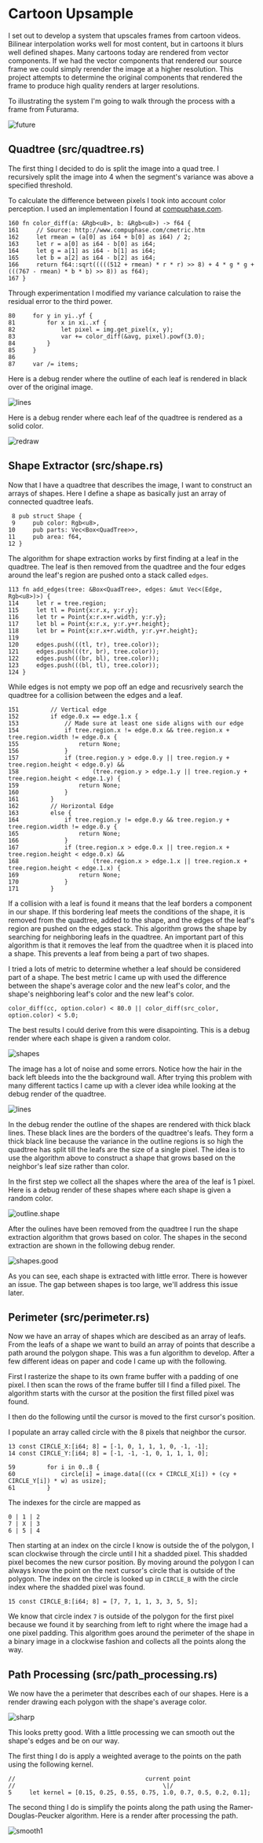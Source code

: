 # Cartoon Upsample

I set out to develop a system that upscales frames from cartoon videos. Bilinear interpolation works well for most content, but in cartoons it blurs well defined shapes. Many cartoons today are rendered from vector components. If we had the vector components that rendered our source frame we could simply rerender the image at a higher resolution. This project attempts to determine the original components that rendered the frame to produce high quality renders at larger resolutions.

To illustrating the system I'm going to walk through the process with a frame from Futurama.

![future](images/future.png)


## Quadtree (src/quadtree.rs)

The first thing I decided to do is split the image into a quad tree. I recursively split the image into 4 when the segment's variance was above a specified threshold. 

To calculate the difference between pixels I took into account color perception. I used an implementation I found at [compuphase.com](http://www.compuphase.com/cmetric.htm).

```
160 fn color_diff(a: &Rgb<u8>, b: &Rgb<u8>) -> f64 {
161     // Source: http://www.compuphase.com/cmetric.htm
162     let rmean = (a[0] as i64 + b[0] as i64) / 2;
163     let r = a[0] as i64 - b[0] as i64;
164     let g = a[1] as i64 - b[1] as i64;
165     let b = a[2] as i64 - b[2] as i64;
166     return f64::sqrt(((((512 + rmean) * r * r) >> 8) + 4 * g * g + (((767 - rmean) * b * b) >> 8)) as f64);
167 }
```

Through experimentation I modified my variance calculation to raise the residual error to the third power.

```
80     for y in yi..yf {
81         for x in xi..xf {
82             let pixel = img.get_pixel(x, y);
83             var += color_diff(&avg, pixel).powf(3.0);
84         }
85     }
86 
87     var /= items;
```

Here is a debug render where the outline of each leaf is rendered in black over of the original image.

![lines](images/lines.png)

Here is a debug render where each leaf of the quadtree is rendered as a solid color.

![redraw](images/redraw.png)


## Shape Extractor (src/shape.rs)

Now that I have a quadtree that describes the image, I want to construct an arrays of shapes. Here I define a shape as basically just an array of connected quadtree leafs.

```
 8 pub struct Shape {
 9     pub color: Rgb<u8>,
10     pub parts: Vec<Box<QuadTree>>,
11     pub area: f64,
12 } 
```

The algorithm for shape extraction works by first finding at a leaf in the quadtree. The leaf is then removed from the quadtree and the four edges around the leaf's region are pushed onto a stack called `edges`.

```
113 fn add_edges(tree: &Box<QuadTree>, edges: &mut Vec<(Edge, Rgb<u8>)>) {
114     let r = tree.region;
115     let tl = Point{x:r.x, y:r.y};
116     let tr = Point{x:r.x+r.width, y:r.y};
117     let bl = Point{x:r.x, y:r.y+r.height};
118     let br = Point{x:r.x+r.width, y:r.y+r.height};
119     
120     edges.push(((tl, tr), tree.color));
121     edges.push(((tr, br), tree.color));
122     edges.push(((br, bl), tree.color));
123     edges.push(((bl, tl), tree.color));
124 }
```

While edges is not empty we pop off an edge and recusrively search the quadtree for a collision between the edges and a leaf.

```
151         // Vertical edge
152         if edge.0.x == edge.1.x {
153             // Made sure at least one side aligns with our edge
154             if tree.region.x != edge.0.x && tree.region.x + tree.region.width != edge.0.x {
155                 return None;
156             }
157             if (tree.region.y > edge.0.y || tree.region.y + tree.region.height < edge.0.y) &&
158                     (tree.region.y > edge.1.y || tree.region.y + tree.region.height < edge.1.y) {
159                 return None;
160             }
161         }   
162         // Horizontal Edge
163         else {  
164             if tree.region.y != edge.0.y && tree.region.y + tree.region.width != edge.0.y {
165                 return None;
166             }
167             if (tree.region.x > edge.0.x || tree.region.x + tree.region.height < edge.0.x) &&
168                     (tree.region.x > edge.1.x || tree.region.x + tree.region.height < edge.1.x) {
169                 return None;
170             }
171         } 
```

If a collision with a leaf is found it means that the leaf borders a component in our shape. If this bordering leaf meets the conditions of the shape, it is removed from the quadtree, added to the shape, and the edges of the leaf's region are pushed on the edges stack. This algorithm grows the shape by searching for neighboring leafs in the quadtree. An important part of this algorithm is that it removes the leaf from the quadtree when it is placed into a shape. This prevents a leaf from being a part of two shapes.

I tried a lots of metric to determine whether a leaf should be considered part of a shape. The best metric I came up with used the difference between the shape's average color and the new leaf's color, and the shape's neighboring leaf's color and the new leaf's color.

```
color_diff(cc, option.color) < 80.0 || color_diff(src_color, option.color) < 5.0; 
```

The best results I could derive from this were disapointing. This is a debug render where each shape is given a random color.

![shapes](images/shapes.png)

The image has a lot of noise and some errors. Notice how the hair in the back left bleeds into the the background wall. After trying this problem with many different tactics I came up with a clever idea while looking at the debug render of the quadtree.

![lines](images/lines.png)

In the debug render the outline of the shapes are rendered with thick black lines. These black lines are the borders of the quadtree's leafs. They form a thick black line because the variance in the outline regions is so high the quadtree has split till the leafs are the size of a single pixel. The idea is to use the algorithm above to construct a shape that grows based on the neighbor's leaf size rather than color.

In the first step we collect all the shapes where the area of the leaf is 1 pixel. Here is a debug render of these shapes where each shape is given a random color.

![outline.shape](images/outline.shape.png)

After the oulines have been removed from the quadtree I run the shape extraction algorithm that grows based on color. The shapes in the second extraction are shown in the following debug render.

![shapes.good](images/shapes.good.png)

As you can see, each shape is extracted with little error. There is however an issue. The gap between shapes is too large, we'll address this issue later.

## Perimeter (src/perimeter.rs)

Now we have an array of shapes which are descibed as an array of leafs. From the leafs of a shape we want to build an array of points that describe a path around the polygon shape. This was a fun algorithm to develop. After a few different ideas on paper and code I came up with the following.

First I rasterize the shape to its own frame buffer with a padding of one pixel. I then scan the rows of the frame buffer till I find a filled pixel. The algorithm starts with the cursor at the position the first filled pixel was found.

I then do the following until the cursor is moved to the first cursor's position.

I populate an array called circle with the 8 pixels that neighbor the cursor.

```
13 const CIRCLE_X:[i64; 8] = [-1, 0, 1, 1, 1, 0, -1, -1];
14 const CIRCLE_Y:[i64; 8] = [-1, -1, -1, 0, 1, 1, 1, 0];

59         for i in 0..8 {
60             circle[i] = image.data[((cx + CIRCLE_X[i]) + (cy + CIRCLE_Y[i]) * w) as usize];
61         }  
```

The indexes for the circle are mapped as

```
0 | 1 | 2
7 | X | 3
6 | 5 | 4
```

Then starting at an index on the circle I know is outside the of the polygon, I scan clockwise through the circle until I hit a shadded pixel. This shadded pixel becomes the new cursor position. By moving around the polygon I can always know the point on the next cursor's circle that is outside of the polygon. The index on the circle is looked up in `CIRCLE_B` with the circle index where the shadded pixel was found.

```
15 const CIRCLE_B:[i64; 8] = [7, 7, 1, 1, 3, 3, 5, 5];
```

We know that circle index `7` is outside of the polygon for the first pixel because we found it by searching from left to right where the image had a one pixel padding. This algorithm goes around the perimeter of the shape in a binary image in a clockwise fashion and collects all the points along the way.


## Path Processing (src/path\_processing.rs)

We now have the a perimeter that describes each of our shapes. Here is a render drawing each polygon with the shape's average color.

![sharp](images/sharp.png)

This looks pretty good. With a little processing we can smooth out the shape's edges and be on our way.

The first thing I do is apply a weighted average to the points on the path using the following kernel.

```
//                                     current point
//                                          \|/
5     let kernel = [0.15, 0.25, 0.55, 0.75, 1.0, 0.7, 0.5, 0.2, 0.1];
```

The second thing I do is simplify the points along the path using the Ramer-Douglas-Peucker algorithm. Here is a render after processing the path.

![smooth1](images/smooth1.png)
